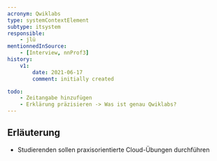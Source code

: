 ```yaml
---
acronym: Qwiklabs
type: systemContextElement
subtype: itsystem
responsible:
    - jlü
mentionnedInSource: 
    - [Interview, nnProf3]
history:
    v1:
        date: 2021-06-17
        comment: initially created

todo:
    - Zeitangabe hinzufügen
    - Erklärung präzisieren -> Was ist genau Qwiklabs?
---
```


## Erläuterung

* Studierenden sollen praxisorientierte Cloud-Übungen durchführen

